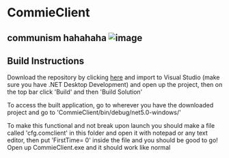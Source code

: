 # CommieClient
## communism hahahaha ![image](https://user-images.githubusercontent.com/68202118/120119985-9a1e6000-c192-11eb-9f1e-4713d1fe9a95.png)

## Build Instructions

Download the repository by clicking [here](https://github.com/juaneth/CommieClient/archive/refs/heads/master.zip) and import to Visual Studio (make sure you have .NET Desktop Development) and open up the project, then on the top bar click 'Build'  and then 'Build Solution'

To access the built application, go to wherever you have the downloaded project and go to 'CommieClient/bin/debug/net5.0-windows/'

To make this functional and not break upon launch you should make a file called 'cfg.comclient' in this folder and open it with notepad or any text editor, then put 'FirstTime= 0' inside the file and you should be good to go! Open up CommieClient.exe and it should work like normal
